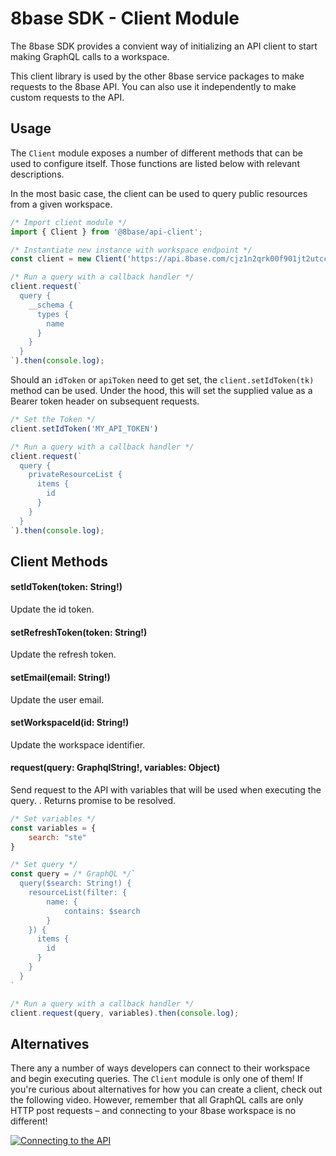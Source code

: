# 8base SDK - Client Module
The 8base SDK provides a convient way of initializing an API client to start making GraphQL calls to a workspace. 

This client library is used by the other 8base service packages to make requests to the 8base API. You can also use it independently to make custom requests to the API.

## Usage
The `Client` module exposes a number of different methods that can be used to configure itself. Those functions are listed below with relevant descriptions.

In the most basic case, the client can be used to query public resources from a given workspace.

```javascript
/* Import client module */
import { Client } from '@8base/api-client';

/* Instantiate new instance with workspace endpoint */
const client = new Client('https://api.8base.com/cjz1n2qrk00f901jt2utcc3m0');

/* Run a query with a callback handler */
client.request(`
  query {
    __schema {
      types {
        name
      }
    }
  }
`).then(console.log);
```

Should an `idToken` or `apiToken` need to get set, the `client.setIdToken(tk)` method can be used. Under the hood, this will set the supplied value as a Bearer token header on subsequent requests.

```javascript
/* Set the Token */
client.setIdToken('MY_API_TOKEN')

/* Run a query with a callback handler */
client.request(`
  query {
    privateResourceList {
      items {
        id
      }
    }
  }
`).then(console.log);
```

## Client Methods

#### setIdToken(token: String!)
Update the id token.

#### setRefreshToken(token: String!)
Update the refresh token.

#### setEmail(email: String!)
Update the user email.

#### setWorkspaceId(id: String!)
Update the workspace identifier.

#### request(query: GraphqlString!, variables: Object)
Send request to the API with variables that will be used when executing the query.
. Returns promise to be resolved.

```javascript
/* Set variables */
const variables = {
    search: "ste"
}

/* Set query */
const query = /* GraphQL */`
  query($search: String!) {
    resourceList(filter: {
        name: {
            contains: $search
        }
    }) {
      items {
        id
      }
    }
  }
`

/* Run a query with a callback handler */
client.request(query, variables).then(console.log);
```

## Alternatives
There any a number of ways developers can connect to their workspace and begin executing queries. The `Client` module is only one of them! If you're curious about alternatives for how you can create a client, check out the following video. However, remember that all GraphQL calls are only HTTP post requests – and connecting to your 8base workspace is no different!

[![Connecting to the API](https://miro.medium.com/max/4200/1*T13c_GK0ED6DluR7Wgrrxw.png)](https://www.youtube.com/watch?v=gLM-Fc6gWlE)